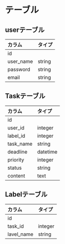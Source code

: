 # テーブル
## userテーブル<br>
|カラム|タイプ|
|:---|:---|
|id||
|user_name|string|
|password|string|
|email|string|

## Taskテーブル<br>
|カラム|タイプ|
|:---|:---|
|id||
|user_id|integer|
|label_id|integer|
|task_name|string|
|deadline|datetime|
|priority|integer|
|status|string|
|content|text|

## Labelテーブル<br>
|カラム|タイプ|
|:---|:---|
|id||
|task_id|integer|
|lavel_name|string|
